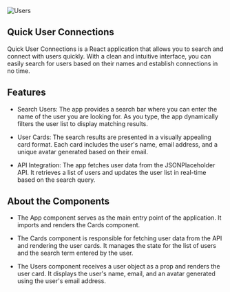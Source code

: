 ![Users](https://github.com/marijapopeska/Finding-users-React-app/assets/108872423/35fc0923-db65-4316-b52d-da5047f754c5)

## Quick User Connections

Quick User Connections is a React application that allows you to search and connect with users quickly. With a clean and intuitive interface, you can easily search for users based on their names and establish connections in no time.

## Features

* Search Users: The app provides a search bar where you can enter the name of the user you are looking for. As you type, the app dynamically filters the user list to display matching results.

* User Cards: The search results are presented in a visually appealing card format. Each card includes the user's name, email address, and a unique avatar generated based on their email.

* API Integration: The app fetches user data from the JSONPlaceholder API. It retrieves a list of users and updates the user list in real-time based on the search query.

## About the Components

* The App component serves as the main entry point of the application. It imports and renders the Cards component.

* The Cards component is responsible for fetching user data from the API and rendering the user cards. It manages the state for the list of users and the search term entered by the user. 

* The Users component receives a user object as a prop and renders the user card. It displays the user's name, email, and an avatar generated using the user's email address.
